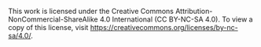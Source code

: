 This work is licensed under the Creative Commons Attribution-NonCommercial-ShareAlike 4.0 International (CC BY-NC-SA 4.0). To view a copy of this license, visit https://creativecommons.org/licenses/by-nc-sa/4.0/.
